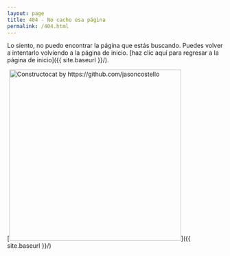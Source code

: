 ```yaml
---
layout: page
title: 404 - No cacho esa página
permalink: /404.html
---
```


Lo siento, no puedo encontrar la página que estás buscando. Puedes volver a intentarlo volviendo a la página de inicio. [haz clic aquí para regresar a la página de inicio]({{ site.baseurl }}/).

[<img src="{{ site.baseurl }}/images/404.jpg" alt="Constructocat by https://github.com/jasoncostello" style="width: 400px;"/>]({{ site.baseurl }}/)
